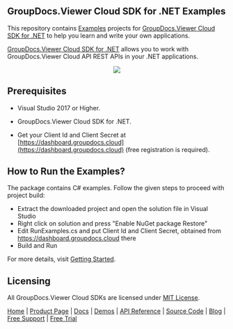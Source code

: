 ## GroupDocs.Viewer Cloud SDK for .NET Examples
This repository contains [Examples](Examples) projects for [GroupDocs.Viewer Cloud SDK for .NET](https://github.com/groupdocs-viewer-cloud/groupdocs-viewer-cloud-dotnet) to help you learn and write your own applications.


[GroupDocs.Viewer Cloud SDK for .NET](https://products.groupdocs.cloud/viewer/net) allows you to work with GroupDocs.Viewer Cloud API REST APIs in your .NET applications.

<p align="center">
  <a title="Download complete GroupDocs.Viewer Cloud SDK .NET Example source code" href="https://github.com/groupdocs-viewer-cloud/groupdocs-viewer-cloud-dotnet-samples/archive/master.zip">
	<img src="https://raw.github.com/AsposeExamples/java-examples-dashboard/master/images/downloadZip-Button-Large.png" />
  </a>
</p>

## Prerequisites

+ Visual Studio 2017 or Higher.

+ GroupDocs.Viewer Cloud SDK for .NET.

+ Get your Client Id and Client Secret at [https://dashboard.groupdocs.cloud](https://dashboard.groupdocs.cloud) (free registration is required).

## How to Run the Examples?

The package contains C# examples. Follow the given steps to proceed with project build:

* Extract the downloaded project and open the solution file in Visual Studio
* Right click on solution and press "Enable NuGet package Restore"
* Edit RunExamples.cs and put Client Id and Client Secret, obtained from https://dashboard.groupdocs.cloud there
* Build and Run

For more details, visit  [Getting Started](https://docs.groupdocs.cloud/viewer/getting-started/).

## Licensing
All GroupDocs.Viewer Cloud SDKs are licensed under [MIT License](LICENSE).

[Home](https://www.groupdocs.cloud/) | [Product Page](https://products.groupdocs.cloud/viewer/net) | [Docs](https://docs.groupdocs.cloud/viewer/) | [Demos](https://products.groupdocs.app/viewer/family) | [API Reference](https://apireference.groupdocs.cloud/viewer/) | [Source Code](https://github.com/groupdocs-viewer-cloud/groupdocs-viewer-cloud-dotnet) | [Blog](https://blog.groupdocs.cloud/category/viewer/) | [Free Support](https://forum.groupdocs.cloud/c/viewer) | [Free Trial](https://purchase.groupdocs.cloud/trial)
